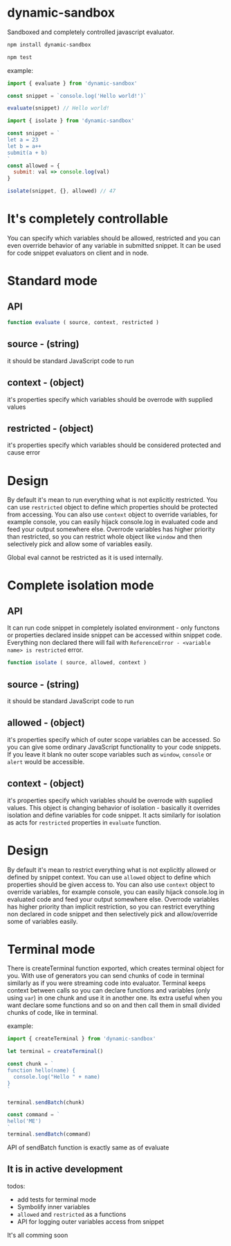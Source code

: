 # dynamic-sandbox
Sandboxed and completely controlled javascript evaluator.

``` bash
npm install dynamic-sandbox
```
``` bash
npm test
```

example:
``` javascript
import { evaluate } from 'dynamic-sandbox'

const snippet = `console.log('Hello world!')`

evaluate(snippet) // Hello world!
```

``` javascript
import { isolate } from 'dynamic-sandbox'

const snippet = `
let a = 23
let b = a++
submit(a + b)
`
const allowed = {
  submit: val => console.log(val)
}

isolate(snippet, {}, allowed) // 47
```

# It's completely controllable
You can specify which variables should be allowed, restricted and you can even
override behavior of any variable in submitted snippet.
It can be used for code snippet evaluators on client and in node.

# Standard mode
## API
``` javascript
function evaluate ( source, context, restricted )
```

## source - (string)
it should be standard JavaScript code to run

## context - (object)
it's properties specify which variables should be overrode with supplied values

## restricted - (object)
it's properties specify which variables should be considered protected and cause error

# Design
By default it's mean to run everything what is not explicitly restricted.
You can use `restricted` object to define which properties should be protected from accessing.
You can also use `context` object to override variables, for example console, you can easily hijack console.log
in evaluated code and feed your output somewhere else. Overrode variables has higher priority than restricted,
so you can restrict whole object like `window` and then selectively pick and allow some of variables easily.

Global eval cannot be restricted as it is used internally.


# Complete isolation mode
## API
It can run code snippet in completely isolated environment - only functons or
properties declared inside snippet can be accessed within snippet code.
Everything non declared there will fail with `ReferenceError - <variable name> is restricted` error.  

``` javascript
function isolate ( source, allowed, context )
```

## source - (string)
it should be standard JavaScript code to run

## allowed - (object)
it's properties specify which of outer scope variables can be accessed.
So you can give some ordinary JavaScript functionality to your code snippets.
If you leave it blank no outer scope variables such as `window`, `console` or `alert` would be accessible.

## context - (object)
it's properties specify which variables should be overrode with supplied values.
This object is changing behavior of isolation - basically it overrides isolation
and define variables for code snippet. It acts similarly for isolation as acts for
`restricted` properties in `evaluate` function.

# Design
By default it's mean to restrict everything what is not explicitly allowed or defined by snippet context.
You can use `allowed` object to define which properties should be given access to.
You can also use `context` object to override variables, for example console, you can easily hijack console.log
in evaluated code and feed your output somewhere else. Overrode variables has higher priority than implicit restriction,
so you can restrict everything non declared in code snippet and then selectively pick and allow/override some of variables easily.


# Terminal mode
There is createTerminal function exported, which creates terminal object for you.
With use of generators you can send chunks of code in terminal similarly as if you were streaming code into evaluator.
Terminal keeps context between calls so you can declare functions and variables (only using `var`) in one chunk and use it in another one.
Its extra useful when you want declare some functions and so on and then call them in small divided chunks of code, like in terminal.

example:
``` javascript
import { createTerminal } from 'dynamic-sandbox'

let terminal = createTerminal()

const chunk = `
function hello(name) {
  console.log("Hello " + name)
}
`

terminal.sendBatch(chunk)

const command = `
hello('ME')
`
terminal.sendBatch(command)
```
API of sendBatch function is exactly same as of evaluate


## It is in active development
todos:
- add tests for terminal mode
- Symbolify inner variables
- `allowed` and `restricted` as a functions
- API for logging outer variables access from snippet

It's all comming soon

